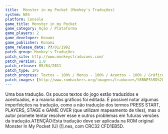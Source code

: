 ```yaml
---
title:  Monster in my Pocket (Monkey's Traduções)
system: NES
platform: Console
game_title: Monster in my Pocket
game_category: Ação / Plataforma
game_players: 2
game_developer: Konami
game_publisher: Konami
game_release_date: ??/01/1992
patch_group: Monkey's Traduções
patch_site: http://www.monkeystraducoes.com/
patch_version: 1.0
patch_release: 05/04/2011
patch_type: IPS
patch_progress: Textos - 100% / Menus - 100% / Acentos - 100% / Gráficos - 80%
patch_images: [http://www.romhackers.org/imagens/traducoes/%5BNES%5D%20Monster%20in%20my%20Pocket%20-%20Monkey's%20Tradu%C3%A7%C3%B5es%20-%201.png,http://www.romhackers.org/imagens/traducoes/%5BNES%5D%20Monster%20in%20my%20Pocket%20-%20Monkey's%20Tradu%C3%A7%C3%B5es%20-%202.png,http://www.romhackers.org/imagens/traducoes/%5BNES%5D%20Monster%20in%20my%20Pocket%20-%20Monkey's%20Tradu%C3%A7%C3%B5es%20-%203.png]
---
```

Uma boa tradução. Os poucos textos do jogo estão traduzidos e acentuados, e a maioria dos gráficos foi editada. É possível notar algumas imperfeições na tradução, como a não tradução dos termos PRESS START, PLAYERS, STAGE e GAME OVER (que utilizam mapeamento de tiles), mas o autor promete tentar resolver esse e outros problemas em futuras versões da tradução.ATENÇÃO:Esta tradução deve ser aplicada na ROM original Monster In My Pocket (U) [!].nes, com CRC32 CFD1EB5D.